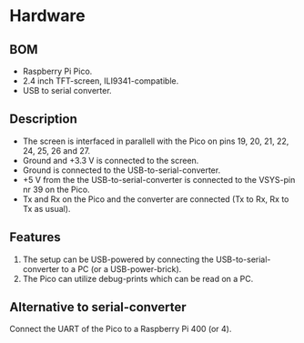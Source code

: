 # Hardware

## BOM
- Raspberry Pi Pico.
- 2.4 inch TFT-screen, ILI9341-compatible.
- USB to serial converter.

## Description
- The screen is interfaced in parallell with the Pico on pins 19, 20, 21, 22, 24, 25, 26 and 27.
- Ground and +3.3 V is connected to the screen.
- Ground is connected to the USB-to-serial-converter.
- +5 V from the the USB-to-serial-converter is connected to the VSYS-pin nr 39 on the Pico.
- Tx and Rx on the Pico and the converter are connected (Tx to Rx, Rx to Tx as usual).

## Features
1. The setup can be USB-powered by connecting the USB-to-serial-converter to a PC (or a USB-power-brick).
2. The Pico can utilize debug-prints which can be read on a PC.


## Alternative to serial-converter
Connect the UART of the Pico to a Raspberry Pi 400 (or 4).
